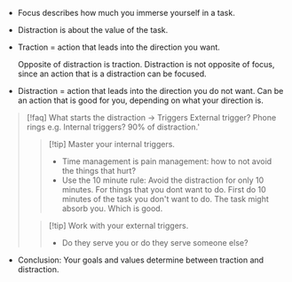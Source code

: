 - Focus describes how much you immerse yourself in  a task.
- Distraction is about the value of the task.

- Traction = action that leads into the direction you want.
  
  Opposite of distraction is traction.
	Distraction is not opposite of focus, since an action that is a distraction can be focused.

- Distraction = action that leads into the direction you do not want.
	Can be an action that is good for you, depending on what your direction is.

>[!faq] What starts the distraction -> Triggers
>External trigger? Phone rings e.g.
>Internal triggers? 90% of distraction.'
>>[!tip] Master your internal triggers.
>>- Time management is pain management: how to not avoid the things that hurt?
>>- Use the 10 minute rule: Avoid the distraction for only 10 minutes. For things that you dont want to do. First do 10 minutes of the task you don't want to do. The task might absorb you. Which is good. 
>
>>[!tip] Work with your external triggers.
>> - Do they serve you or do they serve someone else?
	
- Conclusion: Your goals and values determine between traction and distraction.